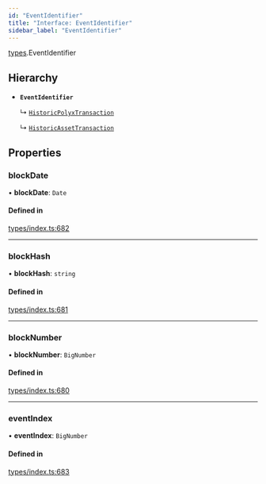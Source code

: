 ```yaml
---
id: "EventIdentifier"
title: "Interface: EventIdentifier"
sidebar_label: "EventIdentifier"
---
```


[types](../../../modules/Types/Types.md).EventIdentifier

## Hierarchy

- **`EventIdentifier`**

  ↳ [`HistoricPolyxTransaction`](../../API/Entities/Account/Types/HistoricPolyxTransaction/HistoricPolyxTransaction.md)

  ↳ [`HistoricAssetTransaction`](../../API/Entities/Asset/Types/HistoricAssetTransaction/HistoricAssetTransaction.md)

## Properties

### blockDate

• **blockDate**: `Date`

#### Defined in

[types/index.ts:682](https://github.com/PolymeshAssociation/polymesh-sdk/blob/acc2284c/src/types/index.ts#L682)

___

### blockHash

• **blockHash**: `string`

#### Defined in

[types/index.ts:681](https://github.com/PolymeshAssociation/polymesh-sdk/blob/acc2284c/src/types/index.ts#L681)

___

### blockNumber

• **blockNumber**: `BigNumber`

#### Defined in

[types/index.ts:680](https://github.com/PolymeshAssociation/polymesh-sdk/blob/acc2284c/src/types/index.ts#L680)

___

### eventIndex

• **eventIndex**: `BigNumber`

#### Defined in

[types/index.ts:683](https://github.com/PolymeshAssociation/polymesh-sdk/blob/acc2284c/src/types/index.ts#L683)
